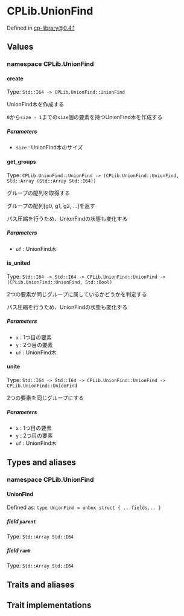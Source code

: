 # CPLib.UnionFind

Defined in cp-library@0.4.1

## Values

### namespace CPLib.UnionFind

#### create

Type: `Std::I64 -> CPLib.UnionFind::UnionFind`

UnionFind木を作成する

`0`から`size - 1`までの`size`個の要素を持つUnionFind木を作成する

##### Parameters

- `size` : UnionFind木のサイズ

#### get_groups

Type: `CPLib.UnionFind::UnionFind -> (CPLib.UnionFind::UnionFind, Std::Array (Std::Array Std::I64))`

グループの配列を取得する

グループの配列[g0, g1, g2, ...]を返す

パス圧縮を行うため、UnionFindの状態も変化する

##### Parameters

- `uf` : UnionFind木

#### is_united

Type: `Std::I64 -> Std::I64 -> CPLib.UnionFind::UnionFind -> (CPLib.UnionFind::UnionFind, Std::Bool)`

2つの要素が同じグループに属しているかどうかを判定する

パス圧縮を行うため、UnionFindの状態も変化する

##### Parameters

- `x` : 1つ目の要素
- `y` : 2つ目の要素
- `uf` : UnionFind木

#### unite

Type: `Std::I64 -> Std::I64 -> CPLib.UnionFind::UnionFind -> CPLib.UnionFind::UnionFind`

2つの要素を同じグループにする

##### Parameters

- `x` : 1つ目の要素
- `y` : 2つ目の要素
- `uf` : UnionFind木

## Types and aliases

### namespace CPLib.UnionFind

#### UnionFind

Defined as: `type UnionFind = unbox struct { ...fields... }`

##### field `parent`

Type: `Std::Array Std::I64`

##### field `rank`

Type: `Std::Array Std::I64`

## Traits and aliases

## Trait implementations